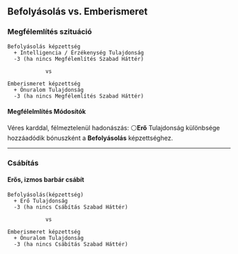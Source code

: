 ## Befolyásolás vs. Emberismeret

### Megfélemlítés szituáció

```
Befolyásolás képzettség
  + Intelligencia / Érzékenység Tulajdonság
  -3 (ha nincs Megfélemlítés Szabad Háttér)

            vs

Emberismeret képzettség
  + Önuralom Tulajdonság
  -3 (ha nincs Megfélemlítés Szabad Háttér)
```

#### Megfélelmlítés Módosítók

Véres karddal, félmeztelenül hadonászás: ⚪**Erő** Tulajdonság különbsége hozzáadódik bónuszként a **Befolyásolás** képzettséghez.

---
### Csábítás

#### Erős, izmos barbár csábít

```
Befolyásolás(képzettség)
  + Erő Tulajdonság
  -3 (ha nincs Csábítás Szabad Háttér)

            vs

Emberismeret képzettség
  + Önuralom Tulajdonság
  -3 (ha nincs Csábítás Szabad Háttér)
```
